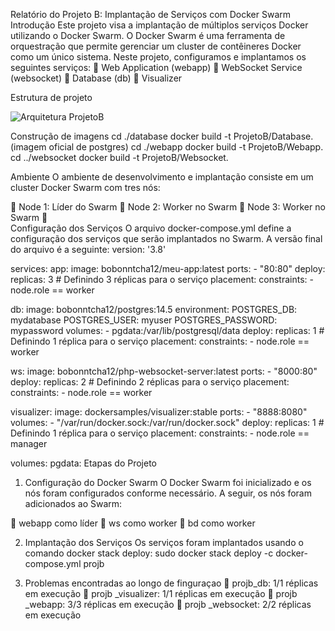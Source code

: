 Relatório do Projeto B: Implantação de Serviços com Docker Swarm
Introdução
Este projeto visa a implantação de múltiplos serviços Docker utilizando o Docker Swarm. O Docker Swarm é uma ferramenta de orquestração que permite gerenciar um cluster de contêineres Docker como um único sistema. Neste projeto, configuramos e implantamos os seguintes serviços:
	Web Application (webapp)
	WebSocket Service (websocket)
	Database (db)
	Visualizer

Estrutura de projeto
 
![Arquitetura ProjetoB](https://github.com/user-attachments/assets/aa24ff42-620f-4490-8888-78772a4fdb51)



Construção de imagens
cd ./database
docker build -t ProjetoB/Database.(imagem oficial de postgres)
cd ./webapp
docker build -t ProjetoB/Webapp.
cd ../websocket
docker build -t ProjetoB/Websocket.
 













Ambiente
O ambiente de desenvolvimento e implantação consiste em um cluster Docker Swarm com tres nós:

	Node 1: Líder do Swarm
	Node 2: Worker no Swarm
	Node 3: Worker no Swarm 
	
Configuração dos Serviços
O arquivo docker-compose.yml define a configuração dos serviços que serão implantados no Swarm. A versão final do arquivo é a seguinte:
version: '3.8'

services:
  app:
    image: bobonntcha12/meu-app:latest
    ports:
      - "80:80"
    deploy:
      replicas: 3  # Definindo 3 réplicas para o serviço
      placement:
        constraints:
          - node.role == worker

  db:
    image: bobonntcha12/postgres:14.5
    environment:
      POSTGRES_DB: mydatabase
      POSTGRES_USER: myuser
      POSTGRES_PASSWORD: mypassword
    volumes:
      - pgdata:/var/lib/postgresql/data
    deploy:
      replicas: 1  # Definindo 1 réplica para o serviço
      placement:
        constraints:
          - node.role == worker

  ws:
    image: bobonntcha12/php-websocket-server:latest
    ports:
      - "8000:80"
    deploy:
      replicas: 2  # Definindo 2 réplicas para o serviço
      placement:
        constraints:
          - node.role == worker

  visualizer:
    image: dockersamples/visualizer:stable
    ports:
      - "8888:8080"
    volumes:
      - "/var/run/docker.sock:/var/run/docker.sock"
    deploy:
      replicas: 1  # Definindo 1 réplica para o serviço
      placement:
        constraints:
          - node.role == manager

volumes:
  pgdata:
Etapas do Projeto
1. Configuração do Docker Swarm
O Docker Swarm foi inicializado e os nós foram configurados conforme necessário. A seguir, os nós foram adicionados ao Swarm:

	webapp  como líder
	ws como worker
	bd  como worker

2. Implantação dos Serviços
Os serviços foram implantados usando o comando docker stack deploy:
sudo docker stack deploy -c docker-compose.yml projb

3. Problemas encontradas ao longo de finguraçao
	projb_db: 1/1 réplicas em execução
	projb _visualizer: 1/1 réplicas em execução
	projb _webapp: 3/3 réplicas em execução
	projb _websocket: 2/2 réplicas em execução

